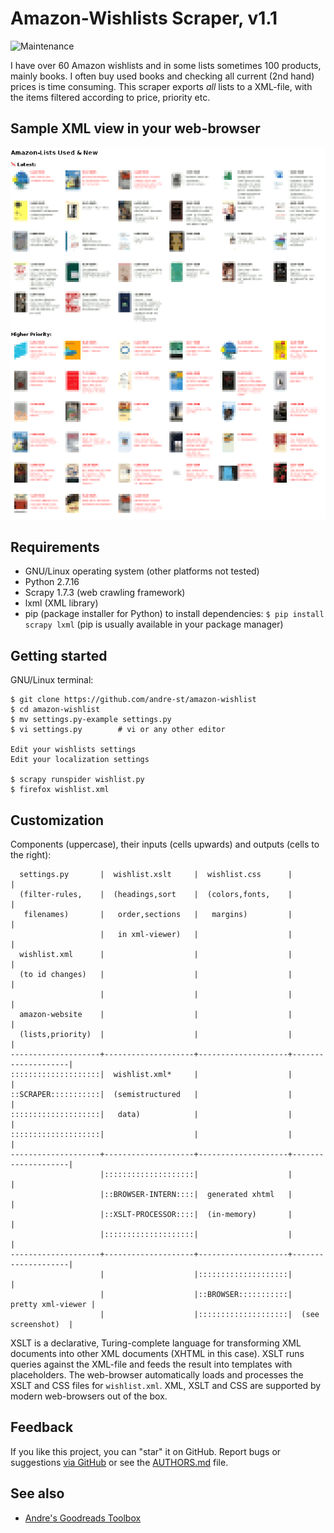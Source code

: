 # Amazon-Wishlists Scraper, v1.1

![Maintenance](https://img.shields.io/maintenance/yes/2019.svg)

I have over 60 Amazon wishlists and in some lists sometimes 100 products, mainly books. 
I often buy used books and checking all current (2nd hand) prices is time consuming. 
This scraper exports _all_ lists to a XML-file, 
with the items filtered according to price, priority etc.


## Sample XML view in your web-browser

![Screenshot](README-screenshot.png?raw=true "Screenshot")


## Requirements

- GNU/Linux operating system (other platforms not tested)
- Python 2.7.16
- Scrapy 1.7.3 (web crawling framework)
- lxml (XML library)
- pip (package installer for Python) to install dependencies:
	`$ pip install scrapy lxml`
	(pip is usually available in your package manager)



## Getting started

GNU/Linux terminal:

```console
$ git clone https://github.com/andre-st/amazon-wishlist
$ cd amazon-wishlist
$ mv settings.py-example settings.py
$ vi settings.py        # vi or any other editor

Edit your wishlists settings
Edit your localization settings

$ scrapy runspider wishlist.py
$ firefox wishlist.xml
```


## Customization

Components (uppercase), their inputs (cells upwards) and outputs (cells to the right):

```text
  settings.py       |  wishlist.xslt     |  wishlist.css      |                    |
  (filter-rules,    |  (headings,sort    |  (colors,fonts,    |                    |
   filenames)       |   order,sections   |   margins)         |                    |
                    |   in xml-viewer)   |                    |                    |
  wishlist.xml      |                    |                    |                    |
  (to id changes)   |                    |                    |                    |
                    |                    |                    |                    |
  amazon-website    |                    |                    |                    |
  (lists,priority)  |                    |                    |                    |
--------------------+--------------------+--------------------+--------------------|
::::::::::::::::::::|  wishlist.xml*     |                    |                    |
::SCRAPER:::::::::::|  (semistructured   |                    |                    |
::::::::::::::::::::|   data)            |                    |                    |
::::::::::::::::::::|                    |                    |                    |
--------------------+--------------------+--------------------+--------------------|
                    |::::::::::::::::::::|                    |                    |
                    |::BROWSER-INTERN::::|  generated xhtml   |                    |
                    |::XSLT-PROCESSOR::::|  (in-memory)       |                    |
                    |::::::::::::::::::::|                    |                    |
--------------------+--------------------+--------------------+--------------------|
                    |                    |::::::::::::::::::::|                    |
                    |                    |::BROWSER:::::::::::|  pretty xml-viewer |
                    |                    |::::::::::::::::::::|  (see screenshot)  |
```


XSLT is a declarative, Turing-complete language for transforming 
XML documents into other XML documents (XHTML in this case). 
XSLT runs queries against the XML-file and feeds the result into templates
with placeholders. The web-browser automatically loads and processes the XSLT and CSS files
for `wishlist.xml`. XML, XSLT and CSS are supported by modern web-browsers out of the box.


## Feedback

If you like this project, you can "star" it on GitHub.
Report bugs or suggestions [via GitHub](https://github.com/andre-st/amazon-wishlist/issues)
or see the [AUTHORS.md](AUTHORS.md) file.



## See also

- [Andre's Goodreads Toolbox](https://github.com/andre-st/goodreads/blob/master/README.md)


